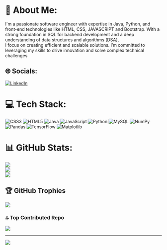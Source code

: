 # 💫 About Me:
I'm a passionate software engineer with expertise in Java, Python, and front-end technologies like HTML, CSS, JAVASCRIPT and Bootstrap. With a strong foundation in SQL for backend development and a deep understanding of data structures and algorithms (DSA),<br>I focus on creating efficient and scalable solutions. I’m committed to leveraging my skills to drive innovation and solve complex technical challenges


## 🌐 Socials:
[![LinkedIn](https://img.shields.io/badge/LinkedIn-%230077B5.svg?logo=linkedin&logoColor=white)](https://linkedin.com/in/https://www.linkedin.com/in/mantha-raghava-36662b245/) 

# 💻 Tech Stack:
![CSS3](https://img.shields.io/badge/css3-%231572B6.svg?style=for-the-badge&logo=css3&logoColor=white) ![HTML5](https://img.shields.io/badge/html5-%23E34F26.svg?style=for-the-badge&logo=html5&logoColor=white) ![Java](https://img.shields.io/badge/java-%23ED8B00.svg?style=for-the-badge&logo=openjdk&logoColor=white) ![JavaScript](https://img.shields.io/badge/javascript-%23323330.svg?style=for-the-badge&logo=javascript&logoColor=%23F7DF1E) ![Python](https://img.shields.io/badge/python-3670A0?style=for-the-badge&logo=python&logoColor=ffdd54) ![MySQL](https://img.shields.io/badge/mysql-4479A1.svg?style=for-the-badge&logo=mysql&logoColor=white) ![NumPy](https://img.shields.io/badge/numpy-%23013243.svg?style=for-the-badge&logo=numpy&logoColor=white) ![Pandas](https://img.shields.io/badge/pandas-%23150458.svg?style=for-the-badge&logo=pandas&logoColor=white) ![TensorFlow](https://img.shields.io/badge/TensorFlow-%23FF6F00.svg?style=for-the-badge&logo=TensorFlow&logoColor=white) ![Matplotlib](https://img.shields.io/badge/Matplotlib-%23ffffff.svg?style=for-the-badge&logo=Matplotlib&logoColor=black)
# 📊 GitHub Stats:
![](https://github-readme-stats.vercel.app/api?username=Raghava08&theme=dark&hide_border=false&include_all_commits=false&count_private=false)<br/>
![](https://github-readme-streak-stats.herokuapp.com/?user=Raghava08&theme=dark&hide_border=false)<br/>
![](https://github-readme-stats.vercel.app/api/top-langs/?username=Raghava08&theme=dark&hide_border=false&include_all_commits=false&count_private=false&layout=compact)

## 🏆 GitHub Trophies
![](https://github-profile-trophy.vercel.app/?username=Raghava08&theme=radical&no-frame=false&no-bg=false&margin-w=4)

### 🔝 Top Contributed Repo
![](https://github-contributor-stats.vercel.app/api?username=Raghava08&limit=5&theme=dark&combine_all_yearly_contributions=true)

---
[![](https://visitcount.itsvg.in/api?id=Raghava08&icon=0&color=0)](https://visitcount.itsvg.in)

<!-- Proudly created with GPRM ( https://gprm.itsvg.in ) -->
